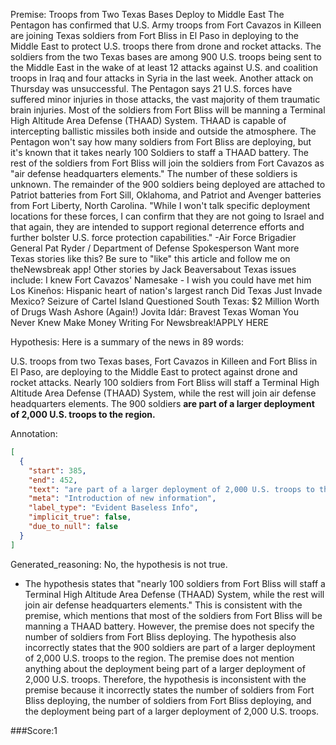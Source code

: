 
Premise:
Troops from Two Texas Bases Deploy to Middle East
The Pentagon has confirmed that U.S. Army troops from Fort Cavazos in Killeen are joining Texas soldiers from Fort Bliss in El Paso in deploying to the Middle East to protect U.S. troops there from drone and rocket attacks.
The soldiers from the two Texas bases are among 900 U.S. troops being sent to the Middle East in the wake of at least 12 attacks against U.S. and coalition troops in Iraq and four attacks in Syria in the last week. Another attack on Thursday was unsuccessful. The Pentagon says 21 U.S. forces have suffered minor injuries in those attacks, the vast majority of them traumatic brain injuries.
Most of the soldiers from Fort Bliss will be manning a Terminal High Altitude Area Defense (THAAD) System. THAAD is capable of intercepting ballistic missiles both inside and outside the atmosphere. The Pentagon won't say how many soldiers from Fort Bliss are deploying, but it's known that it takes nearly 100 Soldiers to staff a THAAD battery.
The rest of the soldiers from Fort Bliss will join the soldiers from Fort Cavazos as "air defense headquarters elements." The number of these soldiers is unknown.
The remainder of the 900 soldiers being deployed are attached to Patriot batteries from Fort Sill, Oklahoma, and Patriot and Avenger batteries from Fort Liberty, North Carolina.
"While I won't talk specific deployment locations for these forces, I can confirm that they are not going to Israel and that again, they are intended to support regional deterrence efforts and further bolster U.S. force protection capabilities." -Air Force Brigadier General Pat Ryder / Department of Defense Spokesperson
Want more Texas stories like this? Be sure to "like" this article and follow me on theNewsbreak app!
Other stories by Jack Beaversabout Texas issues include:
I knew Fort Cavazos' Namesake - I wish you could have met him
Los Kineños: Hispanic heart of nation's largest ranch
Did Texas Just Invade Mexico? Seizure of Cartel Island Questioned
South Texas: $2 Million Worth of Drugs Wash Ashore (Again!)
Jovita Idár: Bravest Texas Woman You Never Knew
Make Money Writing For Newsbreak!APPLY HERE

Hypothesis:
Here is a summary of the news in 89 words:

U.S. troops from two Texas bases, Fort Cavazos in Killeen and Fort Bliss in El Paso, are deploying to the Middle East to protect against drone and rocket attacks. Nearly 100 soldiers from Fort Bliss will staff a Terminal High Altitude Area Defense (THAAD) System, while the rest will join air defense headquarters elements. The 900 soldiers **are part of a larger deployment of 2,000 U.S. troops to the region.**

Annotation:
```json
[
  {
    "start": 385,
    "end": 452,
    "text": "are part of a larger deployment of 2,000 U.S. troops to the region.",
    "meta": "Introduction of new information",
    "label_type": "Evident Baseless Info",
    "implicit_true": false,
    "due_to_null": false
  }
]
```

Generated_reasoning:
No, the hypothesis is not true. 
- The hypothesis states that "nearly 100 soldiers from Fort Bliss will staff a Terminal High Altitude Area Defense (THAAD) System, while the rest will join air defense headquarters elements." This is consistent with the premise, which mentions that most of the soldiers from Fort Bliss will be manning a THAAD battery. However, the premise does not specify the number of soldiers from Fort Bliss deploying. The hypothesis also incorrectly states that the 900 soldiers are part of a larger deployment of 2,000 U.S. troops to the region. The premise does not mention anything about the deployment being part of a larger deployment of 2,000 U.S. troops. Therefore, the hypothesis is inconsistent with the premise because it incorrectly states the number of soldiers from Fort Bliss deploying, the number of soldiers from Fort Bliss deploying, and the deployment being part of a larger deployment of 2,000 U.S. troops.

###Score:1
